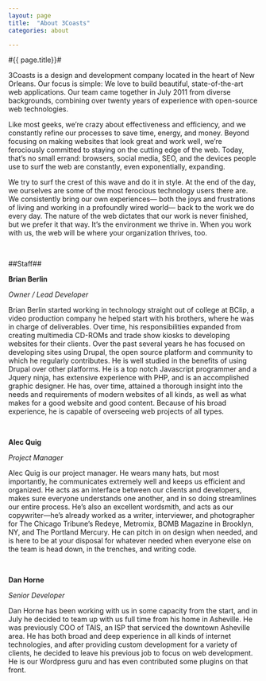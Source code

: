 ```yaml
---
layout: page
title:  "About 3Coasts"
categories: about

---
```


#{{ page.title}}#

3Coasts is a design and development company located in the heart of New Orleans. Our focus is simple: We love to build beautiful, state-of-the-art web applications. Our team came together in July 2011 from diverse backgrounds, combining over twenty years of experience with open-source web technologies. 

Like most geeks, we’re crazy about effectiveness and efficiency, and we constantly refine our processes to save time, energy, and money. Beyond focusing on making websites that look great and work well, we’re ferociously committed to staying on the cutting edge of the web. Today, that’s no small errand: browsers, social media, SEO, and the devices people use to surf the web are constantly, even exponentially, expanding.

We try to surf the crest of this wave and do it in style. At the end of the day, we ourselves are some of the most ferocious technology users there are. We consistently bring our own experiences— both the joys and frustrations of living and working in a profoundly wired world— back to the work we do every day. The nature of the web dictates that our work is never finished, but we prefer it that way. It’s the environment we thrive in. When you work with us, the web will be where your organization thrives, too.

</br>

##Staff##

**Brian Berlin**

*Owner / Lead Developer*

Brian Berlin started working in technology straight out of college at BClip, a video production company he helped start with his brothers, where he was in charge of deliverables. Over time, his responsibilities expanded from creating multimedia CD-ROMs and trade show kiosks to developing websites for their clients. Over the past several years he has focused on developing sites using Drupal, the open source platform and community to which he regularly contributes. He is well studied in the benefits of using Drupal over other platforms. He is a top notch Javascript programmer and a Jquery ninja, has extensive experience with PHP, and is an accomplished graphic designer. He has, over time, attained a thorough insight into the needs and requirements of modern websites of all kinds, as well as what makes for a good website and good content. Because of his broad experience, he is capable of overseeing web projects of all types.

</br>

**Alec Quig**

*Project Manager*

Alec Quig is our project manager. He wears many hats, but most importantly, he communicates extremely well and keeps us efficient and organized. He acts as an interface between our clients and developers, makes sure everyone understands one another, and in so doing streamlines our entire process. He’s also an excellent wordsmith, and acts as our copywriter—he’s already worked as a writer, interviewer, and photographer for The Chicago Tribune’s Redeye, Metromix, BOMB Magazine in Brooklyn, NY, and The Portland Mercury. He can pitch in on design when needed, and is here to be at your disposal for whatever needed when everyone else on the team is head down, in the trenches, and writing code.

</br>

**Dan Horne**

*Senior Developer*

Dan Horne has been working with us in some capacity from the start, and in July he decided to team up with us full time from his home in Asheville. He was previously COO of TAIS, an ISP that serviced the downtown Asheville area. He has both broad and deep experience in all kinds of internet technologies, and after providing custom development for a variety of clients, he decided to leave his previous job to focus on web development. He is our Wordpress guru and has even contributed some plugins on that front.

